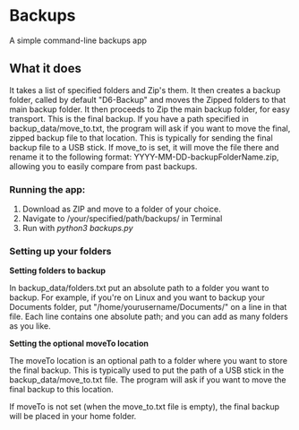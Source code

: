 # Backups
A simple command-line backups app

## What it does

It takes a list of specified folders and Zip's them. It then creates a backup folder, called by default "D6-Backup" and moves the Zipped folders to that main backup folder. It then proceeds to Zip the main backup folder, for easy transport. This is the final backup. If you have a path specified in backup_data/move_to.txt, the program will ask if you want to move the final, zipped backup file to that location. This is typically for sending the final backup file to a USB stick. If move_to is set, it will move the file there and rename it to the following format: YYYY-MM-DD-backupFolderName.zip, allowing you to easily compare from past backups.

### Running the app:

1. Download as ZIP and move to a folder of your choice.
2. Navigate to /your/specified/path/backups/ in Terminal
3. Run with *python3 backups.py*

### Setting up your folders

**Setting folders to backup**

In backup_data/folders.txt put an absolute path to a folder you want to backup. For example, if you're on Linux and you want to backup your Documents folder, put "/home/yourusername/Documents/" on a line in that file. Each line contains one absolute path; and you can add as many folders as you like.

**Setting the optional moveTo location**

The moveTo location is an optional path to a folder where you want to store the final backup. This is typically used to put the path of a USB stick in the backup_data/move_to.txt file. The program will ask if you want to move the final backup to this location.

If moveTo is not set (when the move_to.txt file is empty), the final backup will be placed in your home folder.
